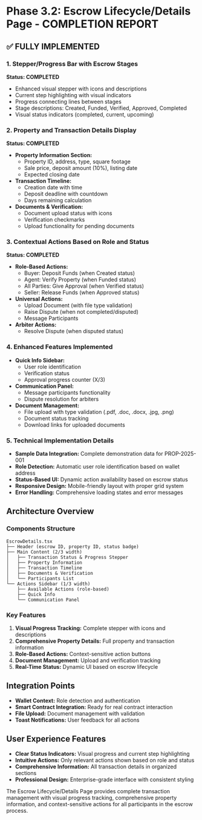 # Phase 3.2: Escrow Lifecycle/Details Page - COMPLETION REPORT

## ✅ FULLY IMPLEMENTED

### 1. Stepper/Progress Bar with Escrow Stages
**Status: COMPLETED**
- Enhanced visual stepper with icons and descriptions
- Current step highlighting with visual indicators
- Progress connecting lines between stages
- Stage descriptions: Created, Funded, Verified, Approved, Completed
- Visual status indicators (completed, current, upcoming)

### 2. Property and Transaction Details Display
**Status: COMPLETED**
- **Property Information Section:**
  - Property ID, address, type, square footage
  - Sale price, deposit amount (10%), listing date
  - Expected closing date
- **Transaction Timeline:**
  - Creation date with time
  - Deposit deadline with countdown
  - Days remaining calculation
- **Documents & Verification:**
  - Document upload status with icons
  - Verification checkmarks
  - Upload functionality for pending documents

### 3. Contextual Actions Based on Role and Status
**Status: COMPLETED**
- **Role-Based Actions:**
  - Buyer: Deposit Funds (when Created status)
  - Agent: Verify Property (when Funded status)
  - All Parties: Give Approval (when Verified status)
  - Seller: Release Funds (when Approved status)
- **Universal Actions:**
  - Upload Document (with file type validation)
  - Raise Dispute (when not completed/disputed)
  - Message Participants
- **Arbiter Actions:**
  - Resolve Dispute (when disputed status)

### 4. Enhanced Features Implemented
- **Quick Info Sidebar:**
  - User role identification
  - Verification status
  - Approval progress counter (X/3)
- **Communication Panel:**
  - Message participants functionality
  - Dispute resolution for arbiters
- **Document Management:**
  - File upload with type validation (.pdf, .doc, .docx, .jpg, .png)
  - Document status tracking
  - Download links for uploaded documents

### 5. Technical Implementation Details
- **Sample Data Integration:** Complete demonstration data for PROP-2025-001
- **Role Detection:** Automatic user role identification based on wallet address
- **Status-Based UI:** Dynamic action availability based on escrow status
- **Responsive Design:** Mobile-friendly layout with proper grid system
- **Error Handling:** Comprehensive loading states and error messages

## Architecture Overview

### Components Structure
```
EscrowDetails.tsx
├── Header (escrow ID, property ID, status badge)
├── Main Content (2/3 width)
│   ├── Transaction Status & Progress Stepper
│   ├── Property Information
│   ├── Transaction Timeline
│   ├── Documents & Verification
│   └── Participants List
└── Actions Sidebar (1/3 width)
    ├── Available Actions (role-based)
    ├── Quick Info
    └── Communication Panel
```

### Key Features
1. **Visual Progress Tracking:** Complete stepper with icons and descriptions
2. **Comprehensive Property Details:** Full property and transaction information
3. **Role-Based Actions:** Context-sensitive action buttons
4. **Document Management:** Upload and verification tracking
5. **Real-Time Status:** Dynamic UI based on escrow lifecycle

## Integration Points
- **Wallet Context:** Role detection and authentication
- **Smart Contract Integration:** Ready for real contract interaction
- **File Upload:** Document management with validation
- **Toast Notifications:** User feedback for all actions

## User Experience Features
- **Clear Status Indicators:** Visual progress and current step highlighting
- **Intuitive Actions:** Only relevant actions shown based on role and status
- **Comprehensive Information:** All transaction details in organized sections
- **Professional Design:** Enterprise-grade interface with consistent styling

The Escrow Lifecycle/Details Page provides complete transaction management with visual progress tracking, comprehensive property information, and context-sensitive actions for all participants in the escrow process.